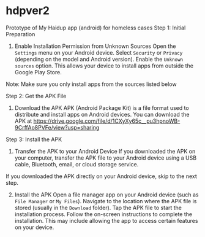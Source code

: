 # hdpver2
Prototype of My Haidup app (android) for homeless cases
Step 1: Initial Preparation
1. Enable Installation Permission from Unknown Sources
Open the `Settings` menu on your Android device.
Select `Security` or `Privacy` (depending on the model and Android version).
Enable the `Unknown sources` option. This allows your device to install apps from outside the Google Play Store.

Note: Make sure you only install apps from the sources listed below

Step 2: Get the APK File
1. Download the APK
APK (Android Package Kit) is a file format used to distribute and install apps on Android devices.
You can download the APK at https://drive.google.com/file/d/1CXyXy65c__pu3hpnoWB-9CrffAo8PVFe/view?usp=sharing

Step 3: Install the APK
1. Transfer the APK to your Android Device
If you downloaded the APK on your computer, transfer the APK file to your Android device using a USB cable, Bluetooth, email, or cloud storage service.

If you downloaded the APK directly on your Android device, skip to the next step.

2. Install the APK
Open a file manager app on your Android device (such as `File Manager` or `My Files`).
Navigate to the location where the APK file is stored (usually in the `Download` folder).
Tap the APK file to start the installation process.
Follow the on-screen instructions to complete the installation. This may include allowing the app to access certain features on your device.
